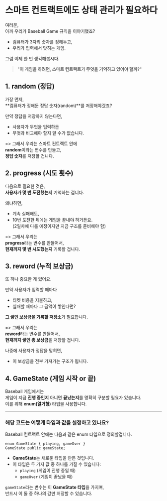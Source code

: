# **스마트 컨트랙트에도 상태 관리가 필요하다**

여러분,  
아까 우리가 Baseball Game 규칙을 이야기했죠?

- 컴퓨터가 3자리 숫자를 정해두고,
- 우리가 입력해서 맞히는 게임.

그럼 이제 한 번 생각해봅시다.

> "**이 게임을 하려면, 스마트 컨트랙트가 무엇을 기억하고 있어야 할까?**"

## 1. **random (정답)**

가장 먼저,  
**컴퓨터가 정해둔 정답 숫자(random)**를 저장해야겠죠?

만약 정답을 저장하지 않는다면,

- 사용자가 무엇을 입력하든
- 무엇과 비교해야 할지 알 수가 없습니다.

=> 그래서 우리는 스마트 컨트랙트 안에  
**random**이라는 변수를 만들고,  
**정답 숫자**를 저장할 겁니다.

## 2. **progress (시도 횟수)**

다음으로 필요한 것은,  
**사용자가 몇 번 도전했는지** 기억하는 겁니다.

왜냐하면,

- 계속 실패해도,
- 10번 도전한 뒤에는 게임을 끝내야 하거든요.  
  (2일차에 다룰 예정이지만 지금 구조를 준비해야 함)

=> 그래서 우리는  
**progress**라는 변수를 만들어서,  
**현재까지 몇 번 시도했는지** 기록할 겁니다.

## 3. **reword (누적 보상금)**

또 하나 중요한 게 있어요.

만약 사용자가 입력할 때마다

- 티켓 비용을 지불하고,
- 실패할 때마다 그 금액이 쌓인다면?

**그 쌓인 보상금을 기록할 저장소**가 필요합니다.

=> 그래서 우리는  
**reword**라는 변수를 만들어서,  
**현재까지 쌓인 총 보상금**을 저장할 겁니다.

나중에 사용자가 정답을 맞히면,

- 이 보상금을 전부 가져가는 구조가 됩니다.

## 4. GameState (게임 시작 or 끝)

Baseball 게임에서는  
게임이 지금 **진행 중인지** 아니면 **끝났는지**를 명확히 구분할 필요가 있습니다.  
이를 위해 **enum(열거형)** 타입을 사용합니다.

---

### 해당 코드는 어떻게 타입과 값을 설정하고 있나요?

Baseball 컨트랙트 안에는 다음과 같은 enum 타입으로 정의할겁니다.

```solidity
enum GameState { playing, gameOver }
GameState public gameState;
```

- **GameState**는 새로운 타입을 만든 것입니다.
- 이 타입은 두 가지 값 중 하나를 가질 수 있습니다:
  - `playing` (게임이 진행 중일 때)
  - `gameOver` (게임이 끝났을 때)

`gameState`라는 변수는 이 **GameState 타입**을 가지며,  
반드시 이 둘 중 하나의 값만 저장할 수 있습니다.
